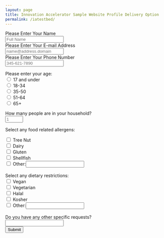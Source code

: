 ```yaml
---
layout: page
title: Innovation Accelerator Sample Website Profile Delivery Option
permalink: /iatestbed/
---
```



<form action="https://getform.io/f/a953f233-5372-45fa-932f-dfeef263fd45" method="POST">

  <label for="name">Please Enter Your Name</label><br>
  <input type="text" name="name" id="name" placeholder="Full Name" required><br>
  <label for="email">Please Enter Your E-mail Address</label><br>
  <input type="email" name="email" id="email" placeholder="name@address.domain" required><br>
  <label for="phone">Please Enter Your Phone Number</label><br>
  <input type="tel" id="phone" name="phone" pattern="[0-9]{3}-[0-9]{3}-[0-9]{4}" placeholder="345-621-7890"><br>
  
  Please enter your age: <br>
  <input type="radio" id="17-" name="age" value="17 and under">
  <label for="17-">17 and under</label><br>
  <input type="radio" id="1834" name="age" value="18-34">
  <label for="1834">18-34</label><br>
  <input type="radio" id="3550" name="age" value="35-50">
  <label for="3550">35-50</label><br>
  <input type="radio" id="5164" name="age" value="51-64">
  <label for="5164">51-64</label><br>
  <input type="radio" id="65" name="age" value="65+">
  <label for="65">65+</label><br>
  
  <label for="numpeople">How many people are in your household?</label><br>
  <input type="number" id="numpeople" name="numpeople" min="1" max="25" placeholder="1"><br>
  
  
  Select any food related allergens:<br>
  <div>
  <input type="checkbox" id="nut" name="allergy[]" value="Tree Nut"
         >
  <label for="nut">Tree Nut</label>
</div>
  
  <div>
  <input type="checkbox" id="dairy" name="allergy[]" value="Dairy"
         >
  <label for="dairy">Dairy</label>
</div>
  
<div>
  <input type="checkbox" id="gluten" name="allergy[]" value="Gluten">
  <label for="gluten">Gluten</label>
</div>
  
  <div>
  <input type="checkbox" id="shellfish" name="allergy[]" value="Shellfish"
         >
  <label for="shellfish">Shellfish</label>
</div>
  
  <div>
  <input type="checkbox" id="other-allergy" name="other-allergy"
         >
  <label for="other-allergy">Other:</label><input type="text" id="allergy[]" name="other-desc-allergy">
</div>
  
  <br>
  Select any dietary restrictions:<br>
  <div>
  <input type="checkbox" id="vegan" name="restr[]" value="Vegan"
         >
  <label for="vegan">Vegan</label>
</div>
  
  <div>
  <input type="checkbox" id="vegetarian" name="restr[]" value="Vegetarian"
         >
  <label for="vegetarian">Vegetarian</label>
</div>
  
<div>
  <input type="checkbox" id="halal" name="restr[]" value="Halal">
  <label for="halal">Halal</label>
</div>
  
  <div>
  <input type="checkbox" id="kosher" name="restr[]" value="Kosher"
         >
  <label for="kosher">Kosher</label>
</div>
  
  <div>
  <input type="checkbox" id="other-rest" name="other-rest"
         >
  <label for="other-rest">Other:</label><input type="text" id="restr[]" name="other-desc-rest">
</div>
  
  <br>
  <label for="last-requests">Do you have any other specific requests?</label><br>
  <input type="text" id="last-requests" name="last-requests"><br>
  <button type="submit">Submit</button>

</form>
        
